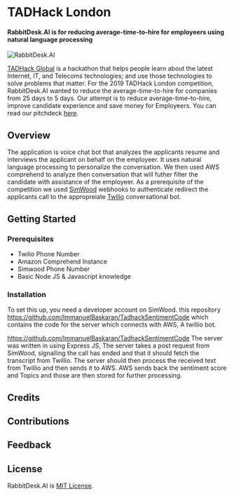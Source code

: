 # TADHack London
#### RabbitDesk.AI is for reducing average-time-to-hire for employeers using natural language processing

![RabbitDesk.AI](https://dominiconorton-images.s3-eu-west-1.amazonaws.com/TADHackLondon.jpg)

[TADHack Global](https://tadhack.com/2019/) is a hackathon that helps people learn about the latest Internet, IT, and Telecoms technologies; and use those technologies to solve problems that matter. For the 2019 TADHack London competition, RabbitDesk.AI wanted to reduce the average-time-to-hire for companies from 25 days to 5 days. Our attempt is to reduce average-time-to-hire, improve candidate experience and save money for Employeers. You can read our pitchdeck [here](../master/TADHackLondon.pptx).

## Overview

The application is voice chat bot that analyzes the applicants resume and interviews the applicant on behalf on the employeer. It uses natural language processing to personalize the conversation. We then used AWS comprehend to analyze then conversation that will futher filter the candidate with assistance of the employeer. As a prerequisite of the competition we used [SimWood](https://simwood.com/) webhooks to authenticate redirect the applicants call to the appropreiate [Twilio](https://www.twilio.com/) conversational bot.      

## Getting Started

### Prerequisites

+ Twilio Phone Number
+ Amazon Comprehend Instance 
+ Simwood Phone Number
+ Basic Node JS & Javascript knowledge

### Installation

To set this up, you need a developer account on SimWood. this repository https://github.com/ImmanuelBaskaran/TadhackSentimentCode which contains the code for the server which connects with AWS, A twillio bot.

https://github.com/ImmanuelBaskaran/TadhackSentimentCode
The server was written in using Express JS, The server takes a post request from SimWood, signalling the call has ended and that it should fetch the transcript from Twillio. The server should then process the received text from Twillio and then sends it to AWS. AWS sends back the sentiment score and Topics and those are then stored for further processing.

## Credits

## Contributions 

## Feedback

## License

RabbitDesk.AI is [MIT License](../master/TADHackLondon.pptx).

